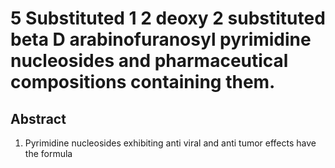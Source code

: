 # 5 Substituted 1 2 deoxy 2 substituted beta D arabinofuranosyl pyrimidine nucleosides and pharmaceutical compositions containing them.

## Abstract
1. Pyrimidine nucleosides exhibiting anti viral and anti tumor effects have the formula